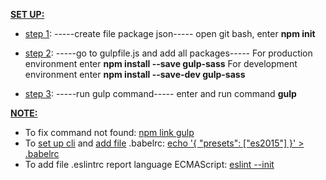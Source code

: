 <u><b>SET UP:</b></u>
- <u>step 1</u>:
-----create file package json-----
open git bash, enter <b>npm init</b>

- <u>step 2</u>:
-----go to gulpfile.js and add all packages-----
For production environment enter <b>npm install --save gulp-sass</b>
For development environment enter <b>npm install --save-dev gulp-sass</b>

- <u>step 3</u>:
-----run gulp command-----
enter and run command <b>gulp</b>

<u><b>NOTE:</b></u>
+ To fix command not found: <a href="https://docs.npmjs.com/cli/link">npm link gulp</a>
+ To <a href="https://babeljs.io/docs/usage/cli/">set up cli</a> and <a href="https://babeljs.io/docs/usage/babelrc/">add file</a> .babelrc: <a href="http://www.programwitherik.com/understanding-the-babel-compiler-2016/">echo '{ "presets": ["es2015"] }' > .babelrc</a>
+ To add file .eslintrc report language ECMAScript: <a href="http://eslint.org/docs/user-guide/getting-started">eslint --init</a>